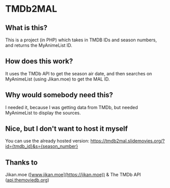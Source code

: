 # TMDb2MAL

## What is this?
This is a project (in PHP) which takes in TMDB IDs and season numbers, and returns the MyAnimeList ID.

## How does this work?
It uses the TMDb API to get the season air date, and then searches on MyAnimeList (using Jikan.moe) to get the MAL ID.

## Why would somebody need this?
I needed it, because I was getting data from TMDb, but needed MyAnimeList to display the sources.

## Nice, but I don't want to host it myself
You can use the already hosted version: https://tmdb2mal.slidemovies.org/?id={tmdb_id}&s={season_number}

## Thanks to
Jikan.moe ([www.jikan.moe](https://jikan.moe)) & The TMDb API ([api.themoviedb.org](https://api.themoviedb.org))
